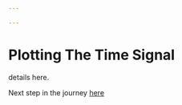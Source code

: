 ```yaml
---

---
```


Plotting The Time Signal
=====

details here.







Next step in the journey [here](displayonterminal.md)

